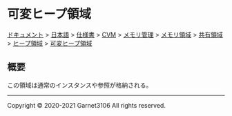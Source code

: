 # 可変ヒープ領域

[ドキュメント](../../../../../../../../index.md) > [日本語](../../../../../../../index.md) > [仕様書](../../../../../../index.md) > [CVM](../../../../../index.md) > [メモリ管理](../../../../index.md) > [メモリ領域](../../../index.md) > [共有領域](../../index.md) > [ヒープ領域](../index.md) > [可変ヒープ領域](./index.md)

## 概要

この領域は通常のインスタンスや参照が格納される。

---

Copyright © 2020-2021 Garnet3106 All rights reserved.
